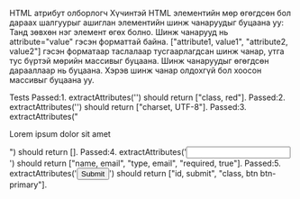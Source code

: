 HTML атрибут олборлогч 
Хүчинтэй HTML элементийн мөр өгөгдсөн бол дараах шалгуурыг ашиглан элементийн шинж чанаруудыг буцаана уу: 
Танд зөвхөн нэг элемент өгөх болно. 
Шинж чанарууд нь attribute="value" гэсэн форматтай байна. 
["attribute1, value1", "attribute2, value2"] гэсэн форматаар таслалаар тусгаарлагдсан шинж чанар, утга тус бүртэй мөрийн массивыг буцаана. 
Шинж чанаруудыг өгөгдсөн дарааллаар нь буцаана. 
Хэрэв шинж чанар олдохгүй бол хоосон массивыг буцаана уу.

Tests
Passed:1. extractAttributes('<span class="red"></span>') should return ["class, red"].
Passed:2. extractAttributes('<meta charset="UTF-8" />') should return ["charset, UTF-8"].
Passed:3. extractAttributes("<p>Lorem ipsum dolor sit amet</p>") should return [].
Passed:4. extractAttributes('<input name="email" type="email" required="true" />') should return ["name, email", "type, email", "required, true"].
Passed:5. extractAttributes('<button id="submit" class="btn btn-primary">Submit</button>') should return ["id, submit", "class, btn btn-primary"].